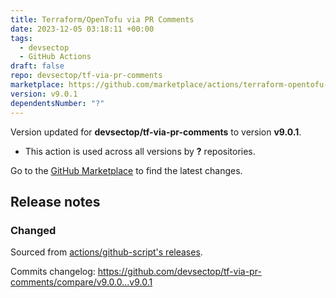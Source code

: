 ```yaml
---
title: Terraform/OpenTofu via PR Comments
date: 2023-12-05 03:18:11 +00:00
tags:
  - devsectop
  - GitHub Actions
draft: false
repo: devsectop/tf-via-pr-comments
marketplace: https://github.com/marketplace/actions/terraform-opentofu-via-pr-comments
version: v9.0.1
dependentsNumber: "?"
---
```



Version updated for **devsectop/tf-via-pr-comments** to version **v9.0.1**.
- This action is used across all versions by **?** repositories.

Go to the [GitHub Marketplace](https://github.com/marketplace/actions/terraform-opentofu-via-pr-comments) to find the latest changes.

## Release notes

### Changed

Sourced from [actions/github-script's releases](https://github.com/actions/github-script/releases).

Commits changelog: <https://github.com/devsectop/tf-via-pr-comments/compare/v9.0.0...v9.0.1>
